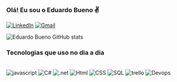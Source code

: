 
### Olá! Eu sou o Eduardo Bueno ✌️

[![LinkedIn](https://img.shields.io/badge/LinkedIn-0077B5?style=for-the-badge&logo=linkedin&logoColor=white)](https://www.linkedin.com/in/eduardo-bueno-4273241b0/)
[![Gmail](https://img.shields.io/badge/Microsoft_Outlook-0078D4?style=for-the-badge&logo=microsoft-outlook&logoColor=white)](mailto:eduardobuenosilva@hotmail.com)

![Eduardo Bueno GitHub stats](https://github-readme-stats.vercel.app/api?username=eduardobuenosilva&show_icons=true&theme=radical)

### Tecnologias que uso no dia a dia

<div style="display: inline_block"><br/>
    <img align="center" alt="javascript" src="https://img.shields.io/badge/JavaScript-F7DF1E?style=for-the-badge&logo=javascript&logoColor=black">
    <img align="center" alt="C#" src="https://img.shields.io/badge/C%23-239120?style=for-the-badge&logo=c-sharp&logoColor=white">
    <img align="center" alt=".net" src="https://img.shields.io/badge/.NET-5C2D91?style=for-the-badge&logo=.net&logoColor=white">
    <img align="center" alt="Html" src="https://img.shields.io/badge/HTML5-E34F26?style=for-the-badge&logo=html5&logoColor=white">
    <img align="center" alt="CSS" src="https://img.shields.io/badge/CSS3-1572B6?style=for-the-badge&logo=css3&logoColor=white">
    <img align="center" alt="SQL" src="https://img.shields.io/badge/Microsoft%20SQL%20Server-CC2927?style=for-the-badge&logo=microsoft%20sql%20server&logoColor=white">
    <img align="center" alt="trello" src="https://img.shields.io/badge/Trello-0052CC?style=for-the-badge&logo=trello&logoColor=white">
    <img align="center" alt="Devops" src="https://img.shields.io/badge/Azure_DevOps-0078D7?style=for-the-badge&logo=azure-devops&logoColor=white">
</div><br/>

